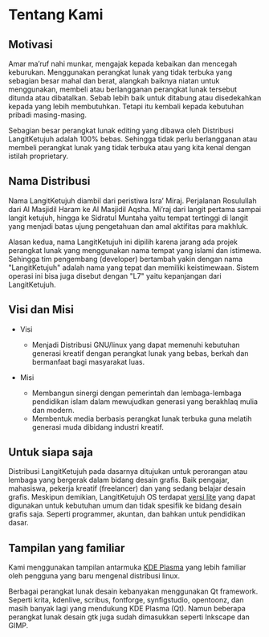 # Tentang Kami

## Motivasi

Amar ma’ruf nahi munkar, mengajak kepada kebaikan dan mencegah keburukan. Menggunakan perangkat lunak yang tidak terbuka yang sebagian besar mahal dan berat, alangkah baiknya niatan untuk menggunakan, membeli atau berlangganan perangkat lunak tersebut ditunda atau dibatalkan. Sebab lebih baik untuk ditabung atau disedekahkan kepada yang lebih membutuhkan. Tetapi itu kembali kepada kebutuhan pribadi masing-masing.

Sebagian besar perangkat lunak editing yang dibawa oleh Distribusi LangitKetujuh adalah 100% bebas. Sehingga tidak perlu berlangganan atau membeli perangkat lunak yang tidak terbuka atau yang kita kenal dengan istilah proprietary.

## Nama Distribusi

Nama LangitKetujuh diambil dari peristiwa Isra’ Miraj. Perjalanan Rosulullah dari Al Masjidil Haram ke Al Masjidil Aqsha. Mi’raj dari langit pertama sampai langit ketujuh, hingga ke Sidratul Muntaha yaitu tempat tertinggi di langit yang menjadi batas ujung pengetahuan dan amal aktifitas para makhluk.

Alasan kedua, nama LangitKetujuh ini dipilih karena jarang ada projek perangkat lunak yang menggunakan nama tempat yang islami dan istimewa. Sehingga tim pengembang (developer) bertambah yakin dengan nama "LangitKetujuh" adalah nama yang tepat dan memiliki keistimewaan. Sistem operasi ini bisa juga disebut dengan "L7" yaitu kepanjangan dari LangitKetujuh.

## Visi dan Misi

- Visi

  * Menjadi Distribusi GNU/linux yang dapat memenuhi kebutuhan generasi kreatif dengan perangkat lunak yang bebas, berkah dan bermanfaat bagi masyarakat luas.

- Misi

  * Membangun sinergi dengan pemerintah dan lembaga-lembaga pendidikan islam dalam mewujudkan generasi yang berakhlaq mulia dan modern.
  * Membentuk media berbasis perangkat lunak terbuka guna melatih generasi muda dibidang industri kreatif.

## Untuk siapa saja

Distribusi LangitKetujuh pada dasarnya ditujukan untuk perorangan atau lembaga yang bergerak dalam bidang desain grafis. Baik pengajar, mahasiswa, pekerja kreatif (freelancer) dan yang sedang belajar desain grafis. Meskipun demikian, LangitKetujuh OS terdapat [versi lite](../perbandingan/edisi.md) yang dapat digunakan untuk kebutuhan umum dan tidak spesifik ke bidang desain grafis saja. Seperti programmer, akuntan, dan bahkan untuk pendidikan dasar.

## Tampilan yang familiar

Kami menggunakan tampilan antarmuka [KDE Plasma](https://kde.org/plasma-desktop) yang lebih familiar oleh pengguna yang baru mengenal distribusi linux.

Berbagai perangkat lunak desain kebanyakan menggunakan Qt framework. Seperti krita, kdenlive, scribus, fontforge, synfigstudio, opentoonz, dan masih banyak lagi yang mendukung KDE Plasma (Qt). Namun beberapa perangkat lunak desain gtk juga sudah dimasukkan seperti Inkscape dan GIMP.
